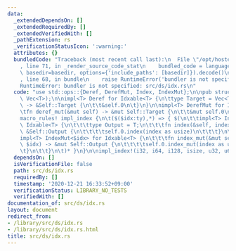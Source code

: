 ```yaml
---
data:
  _extendedDependsOn: []
  _extendedRequiredBy: []
  _extendedVerifiedWith: []
  _pathExtension: rs
  _verificationStatusIcon: ':warning:'
  attributes: {}
  bundledCode: "Traceback (most recent call last):\n  File \"/opt/hostedtoolcache/Python/3.9.1/x64/lib/python3.9/site-packages/onlinejudge_verify/documentation/build.py\"\
    , line 71, in _render_source_code_stat\n    bundled_code = language.bundle(stat.path,\
    \ basedir=basedir, options={'include_paths': [basedir]}).decode()\n  File \"/opt/hostedtoolcache/Python/3.9.1/x64/lib/python3.9/site-packages/onlinejudge_verify/languages/user_defined.py\"\
    , line 68, in bundle\n    raise RuntimeError('bundler is not specified: {}'.format(path.as_posix()))\n\
    RuntimeError: bundler is not specified: src/ds/idx.rs\n"
  code: "use std::ops::{Deref, DerefMut, Index, IndexMut};\n\npub struct Idxable<T>(pub\
    \ Vec<T>);\n\nimpl<T> Deref for Idxable<T> {\n\ttype Target = Vec<T>;\n\tfn deref(&self)\
    \ -> &Self::Target {\n\t\t&self.0\n\t}\n}\n\nimpl<T> DerefMut for Idxable<T> {\n\
    \tfn deref_mut(&mut self) -> &mut Self::Target {\n\t\t&mut self.0\n\t}\n}\n\n\
    macro_rules! impl_index {\n\t($($idx:ty),*) => { $(\n\t\timpl<T> Index<$idx> for\
    \ Idxable<T> {\n\t\t\ttype Output = T;\n\t\t\tfn index(&self, index: $idx) ->\
    \ &Self::Output {\n\t\t\t\tself.0.index(index as usize)\n\t\t\t}\n\t\t}\n\t\t\
    impl<T> IndexMut<$idx> for Idxable<T> {\n\t\t\tfn index_mut(&mut self, index:\
    \ $idx) -> &mut Self::Output {\n\t\t\t\tself.0.index_mut(index as usize)\n\t\t\
    \t}\n\t\t}\n\t)* }\n}\n\nimpl_index!(i32, i64, i128, isize, u32, u64, u128, usize);\n"
  dependsOn: []
  isVerificationFile: false
  path: src/ds/idx.rs
  requiredBy: []
  timestamp: '2020-12-21 16:33:52+09:00'
  verificationStatus: LIBRARY_NO_TESTS
  verifiedWith: []
documentation_of: src/ds/idx.rs
layout: document
redirect_from:
- /library/src/ds/idx.rs
- /library/src/ds/idx.rs.html
title: src/ds/idx.rs
---
```

